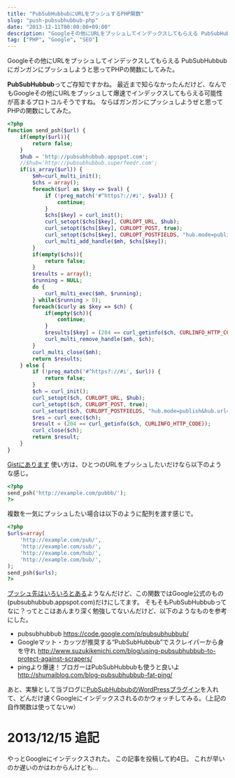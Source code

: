 ```yaml
---
title: "PubSubHubbubにURLをプッシュするPHP関数"
slug: "push-pubsubhubbub-php"
date: "2013-12-11T00:00:00+09:00"
description: "Googleその他にURLをプッシュしてインデックスしてもらえる PubSubHubbubにガンガンにプッシュしようと思ってPHPの関数にしてみた。"
tag: ["PHP", "Google", "SEO"]
---
```



Googleその他にURLをプッシュしてインデックスしてもらえる PubSubHubbubにガンガンにプッシュしようと思ってPHPの関数にしてみた。

<!--more-->

**PubSubHubbub**ってご存知ですかね。
最近まで知らなかったんだけど、なんでもGoogleその他にURLをプッシュして爆速でインデックスしてもらえる可能性が高まるプロトコルそうですね。
ならばガンガンにプッシュしようぜと思ってPHPの関数にしてみた。

```php
<?php
function send_psh($url) {
	if(empty($url)){
		return false;
	}
	$hub = 'http://pubsubhubbub.appspot.com';
	//$hub='http://pubsubhubbub.superfeedr.com';
	if(is_array($url)) {
		$mh=curl_multi_init();
		$chs = array();
		foreach($url as $key => $val) {
			if (!preg_match('#^https?://#i', $val)) {
				continue;
			}
			$chs[$key] = curl_init();
			curl_setopt($chs[$key], CURLOPT_URL, $hub);
			curl_setopt($chs[$key], CURLOPT_POST, true);
			curl_setopt($chs[$key], CURLOPT_POSTFIELDS, "hub.mode=publish&hub.url=" . urlencode($val));
			curl_multi_add_handle($mh, $chs[$key]);
		}
		if(empty($chs)){
			return false;
		}
		$results = array();
		$running = NULL;
		do {
			curl_multi_exec($mh, $running);
		} while($running > 0);
		foreach($curly as $key => $ch) {
			if(empty($ch)){
				continue;
			}
			$results[$key] = (204 == curl_getinfo($ch, CURLINFO_HTTP_CODE));
			curl_multi_remove_handle($mh, $ch);
		}
		curl_multi_close($mh);
		return $results;
	} else {
		if (!preg_match('#^https?://#i', $url)) {
			return false;
		}
		$ch = curl_init();
		curl_setopt($ch, CURLOPT_URL, $hub);
		curl_setopt($ch, CURLOPT_POST, true);
		curl_setopt($ch, CURLOPT_POSTFIELDS, "hub.mode=publish&hub.url=" . urlencode($url));
		$res = curl_exec($ch);
		$result = (204 == curl_getinfo($ch, CURLINFO_HTTP_CODE));
		curl_close($ch);
		return $result;
	}
}
```

[Gistにあります](https://gist.github.com/kijtra/7783087)
使い方は、ひとつのURLをプッシュしたいだけなら以下のような感じ。

```php
<?php
send_psh('http://example.com/pubbb/');
?>
```

複数を一気にプッシュしたい場合は以下のように配列を渡す感じで。

```php
<?php
$urls=array(
	'http://example.com/pub/',
	'http://example.com/sub/',
	'http://example.com/hub/',
	'http://example.com/bub/',
);
send_psh($urls);
?>
```

[プッシュ先はいろいろとある](https://code.google.com/p/pubsubhubbub/wiki/Hubs)ようなんだけど、この関数ではGoogle公式のもの(pubsubhubbub.appspot.com)だけにしてます。
そもそもPubSubHubbubってなに？ってとこはあんまり深く勉強してないんだけど、以下のようなものを参考にした。


- pubsubhubbub  https://code.google.com/p/pubsubhubbub/
- Googleマット・カッツが推奨する“PubSubHubbub”でスクレイパーから身を守れ  http://www.suzukikenichi.com/blog/using-pubsubhubbub-to-protect-against-scrapers/
- pingより爆速！ブロガーはPubSubHubbubも使うと良いよ  http://shumaiblog.com/blog-pubsubhubbub-fat-ping/


あと、実験として当ブログに<a href="http://wordpress.org/plugins/pubsubhubbub/" target="_blank" rel="nofollow">PubSubHubbubのWordPressプラグイン</a>を入れて、どんだけ速くGoogleにインデックスされるのかウォッチしてみる。（上記の自作関数は使ってないw）


# 2013/12/15 追記

やっとGoogleにインデックスされた。
この記事を投稿して約4日。
これが早いのか遅いのかはわからんけども…
